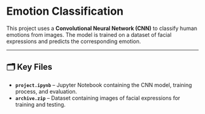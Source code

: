 # Emotion Classification 

This project uses a **Convolutional Neural Network (CNN)** to classify human emotions from images. The model is trained on a dataset of facial expressions and predicts the corresponding emotion.

---

## 🗂 Key Files  

- **`project.ipynb`** – Jupyter Notebook containing the CNN model, training process, and evaluation.  
- **`archive.zip`** – Dataset containing images of facial expressions for training and testing.  

